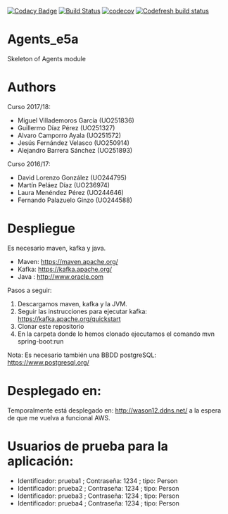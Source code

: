 [![Codacy Badge](https://api.codacy.com/project/badge/Grade/c77c11b6a34b46c4bc6b299e15976f2d)](https://www.codacy.com/app/jelabra/Agents_e5a?utm_source=github.com&amp;utm_medium=referral&amp;utm_content=Arquisoft/Agents_e5a&amp;utm_campaign=Badge_Grade)
[![Build Status](https://travis-ci.org/Arquisoft/Agents_e5a.svg?branch=master)](https://travis-ci.org/Arquisoft/Agents_e5a)
[![codecov](https://codecov.io/gh/Arquisoft/participants1a/branch/master/graph/badge.svg)](https://codecov.io/gh/Arquisoft/Agents_e5a)
[![Codefresh build status]( https://g.codefresh.io/api/badges/build?repoOwner=wason12&repoName=Agents_uo251893&branch=master&pipelineName=Agents_uo251893&accountName=wason12&type=cf-1)]( https://g.codefresh.io/repositories/wason12/Agents_uo251893/builds?filter=trigger:build;branch:master;service:5b2fbdd68ebfe3503b48e85d~Agents_uo251893)


# Agents_e5a

Skeleton of Agents module

# Authors

  Curso 2017/18:
  
  - Miguel Villademoros García (UO251836)
  - Guillermo Díaz Pérez (UO251327)
  - Alvaro Camporro Ayala (UO251572)
  - Jesús Fernández Velasco (UO250914)  
  - Alejandro Barrera Sánchez (UO251893)

  Curso 2016/17:

  - David Lorenzo González (UO244795)
  - Martín Peláez Díaz (UO236974)
  - Laura Menéndez Pérez (UO244646)
  - Fernando Palazuelo Ginzo (UO244588)

# Despliegue

Es necesario maven, kafka y java.

- Maven: https://maven.apache.org/
- Kafka: https://kafka.apache.org/
- Java : http://www.oracle.com

Pasos a seguir:

1. Descargamos maven, kafka y la JVM.
2. Seguir las instrucciones para ejecutar kafka: https://kafka.apache.org/quickstart
3. Clonar este repositorio
4. En la carpeta donde lo hemos clonado ejecutamos el comando mvn spring-boot:run

Nota: Es necesario también una BBDD postgreSQL: https://www.postgresql.org/

# Desplegado en:

Temporalmente está desplegado en: http://wason12.ddns.net/ a la espera de que me vuelva a funcional AWS.

# Usuarios de prueba para la aplicación:

- Identificador: prueba1 ; Contraseña: 1234 ; tipo: Person
- Identificador: prueba2 ; Contraseña: 1234 ; tipo: Person
- Identificador: prueba3 ; Contraseña: 1234 ; tipo: Person
- Identificador: prueba4 ; Contraseña: 1234 ; tipo: Person


